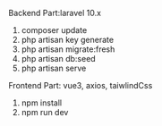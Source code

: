 Backend Part:laravel 10.x
1. composer update
2. php artisan key generate
3. php artisan migrate:fresh
4. php artisan db:seed
6. php artisan serve

Frontend Part: vue3, axios, taiwlindCss
1. npm install
2. npm run dev
   
